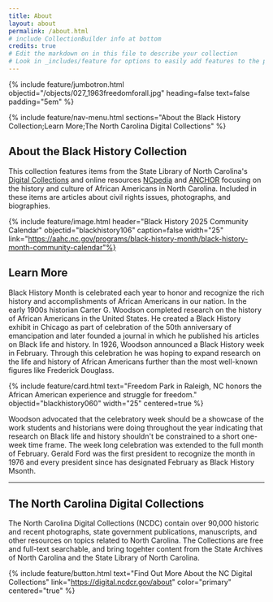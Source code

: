 ```yaml
---
title: About
layout: about
permalink: /about.html
# include CollectionBuilder info at bottom
credits: true
# Edit the markdown on in this file to describe your collection
# Look in _includes/feature for options to easily add features to the page
---
```


{% include feature/jumbotron.html objectid="/objects/027_1963freedomforall.jpg" heading=false text=false padding="5em" %} 

{% include feature/nav-menu.html sections="About the Black History Collection;Learn More;The North Carolina Digital Collections" %}

## About the Black History Collection

This collection features items from the State Library of North Carolina's [Digital Collections](https://digital.ncdcr.gov/) and online resources [NCpedia](https://ncpedia.org/) and [ANCHOR](https://ncpedia.org/anchor/anchor) focusing on the history and culture of African Americans in North Carolina. Included in these items are articles about civil rights issues, photographs, and biographies.

{% include feature/image.html header="Black History 2025 Community Calendar" objectid="blackhistory106" caption=false width="25" link="https://aahc.nc.gov/programs/black-history-month/black-history-month-community-calendar"%}
## Learn More

Black History Month is celebrated each year to honor and recognize the rich history and accomplishments of African Americans in our nation. In the early 1900s historian Carter G. Woodson completed research on the history of African Americans in the United States.  He created a Black History exhibit in Chicago as part of celebration of the 50th anniversary of emancipation and later founded a journal in which he published his articles on Black life and history. In 1926, Woodson announced a Black History week in February. Through this celebration he was hoping to expand research on the life and history of African Americans further than the most well-known figures like Frederick Douglass.   

{% include feature/card.html text="Freedom Park in Raleigh, NC honors the African American experience and struggle for freedom." objectid="blackhistory060" width="25" centered=true %}

Woodson advocated that the celebratory week should be a showcase of the work students and historians were doing throughout the year indicating that research on Black life and history shouldn't be constrained to a short one-week time frame.  The week long celebration was extended to the full month of February. Gerald Ford was the first president to recognize the month in 1976 and every president since has designated February as Black History Msonth.

---------------------------------------------------------------------------------------
## The North Carolina Digital Collections
The North Carolina Digital Collections (NCDC) contain over 90,000 historic and recent photographs, state government publications, manuscripts, and other resources on topics related to North Carolina.  The Collections are free and full-text searchable, and bring togehter content from the State Archives of North Carolina and the State Library of North Carolina.

{% include feature/button.html text="Find Out More About the NC Digital Collections" link="https://digital.ncdcr.gov/about" color="primary" centered="true" %}